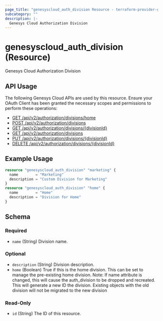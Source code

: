 ```yaml
---
page_title: "genesyscloud_auth_division Resource - terraform-provider-genesyscloud"
subcategory: ""
description: |-
  Genesys Cloud Authorization Division
---
```

# genesyscloud_auth_division (Resource)

Genesys Cloud Authorization Division

## API Usage
The following Genesys Cloud APIs are used by this resource. Ensure your OAuth Client has been granted the necessary scopes and permissions to perform these operations:

* [GET /api/v2/authorization/divisions/home](https://developer.mypurecloud.com/api/rest/v2/authorization/#get-api-v2-authorization-divisions-home)
* [POST /api/v2/authorization/divisions](https://developer.mypurecloud.com/api/rest/v2/authorization/#post-api-v2-authorization-divisions)
* [GET /api/v2/authorization/divisions/{divisionId}](https://developer.mypurecloud.com/api/rest/v2/authorization/#get-api-v2-authorization-divisions--divisionId-)
* [GET /api/v2/authorization/divisions](https://developer.mypurecloud.com/api/rest/v2/authorization/#get-api-v2-authorization-divisions)
* [PUT /api/v2/authorization/divisions/{divisionId}](https://developer.mypurecloud.com/api/rest/v2/authorization/#put-api-v2-authorization-divisions--divisionId-)
* [DELETE /api/v2/authorization/divisions/{divisionId}](https://developer.mypurecloud.com/api/rest/v2/authorization/#delete-api-v2-authorization-divisions--divisionId-)


## Example Usage

```terraform
resource "genesyscloud_auth_division" "marketing" {
  name        = "Marketing"
  description = "Custom Division for Marketing"
}
resource "genesyscloud_auth_division" "home" {
  name        = "Home"
  description = "Division for Home"
}
```

<!-- schema generated by tfplugindocs -->
## Schema

### Required

- `name` (String) Division name.

### Optional

- `description` (String) Division description.
- `home` (Boolean) True if this is the home division. This can be set to manage the pre-existing home division.  Note: If name attribute is changed, this will cause the auth_division to be dropped and recreated. This will generate a new ID the division.  Existing objects with the old division will not be migrated to the new division

### Read-Only

- `id` (String) The ID of this resource.

